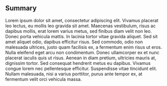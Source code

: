 ## Summary
Lorem ipsum dolor sit amet, consectetur adipiscing elit. Vivamus placerat leo lectus, eu mollis leo gravida sit amet. Maecenas vestibulum, risus ac dapibus mollis, erat lorem varius metus, sed finibus diam velit non leo. Donec porta vehicula mattis. In lacinia tortor vitae gravida aliquet. Sed sit amet aliquet odio, dapibus efficitur risus. Sed commodo, odio non malesuada ultrices, justo quam facilisis ex, a fermentum enim risus ut eros. Nulla eleifend eget arcu non condimentum. Donec ullamcorper ex et nunc placerat iaculis quis ut risus. Aenean in diam pretium, ultricies mauris at, dignissim tortor. Sed consequat hendrerit metus eu dapibus. Vivamus congue lorem nec pellentesque efficitur. Suspendisse vitae tincidunt elit. Nullam malesuada, nisi a varius porttitor, purus ante tempor ex, at fermentum velit orci vehicula massa.